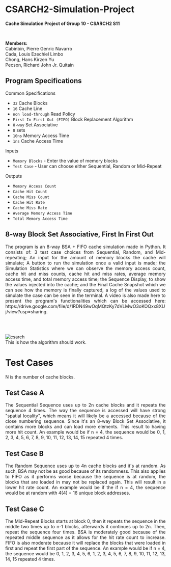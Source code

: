 # CSARCH2-Simulation-Project
**Cache Simulation Project of Group 10 - CSARCH2 S11**

<br>

**Members:** <br>
Cabinbin, Pierre Genric Navarro <br>
Cada, Louis Ezechiel Limbo <br>
Chong, Hans Kirzen Yu <br>
Pecson, Richard John Jr. Quitain <br>

## Program Specifications
Common Specifications
 * `32` Cache Blocks
 * `16` Cache Line
 *  `non load-through` Read Policy
 * `First In First Out (FIFO)` Block Replacement Algorithm
 * `8-way` Set Associative
 * `8` sets
 * `10ns` Memory Access Time
 * `1ns` Cache Access Time

Inputs
* `Memory Blocks` - Enter the value of memory blocks
* `Test Case` - User can choose either Sequential, Random or Mid-Repeat

Outputs
* `Memory Access Count`
* `Cache Hit Count`
* `Cache Miss Count`
* `Cache Hit Rate`
* `Cache Miss Rate`
* `Average Memory Access Time`
* `Total Memory Access Time`

## 8-way Block Set Associative, First In First Out
<div align="justify"> The program is an 8-way BSA + FIFO cache simulation made in Python. It consists of: 3 test case choices from Sequential, Random, and Mid-repeating; An input for the amount of memory blocks the cache will simulate; A button to run the simulation once a valid input is made; the Simulation Statistics where we can observe the memory access count, cache hit and miss counts, cache hit and miss rates, average memory access time, and total memory access time; the Sequence Display, to show the values injected into the cache; and the Final Cache Snapshot which we can see how the memory is finally captured, a log of the values used to simulate the case can be seen in the terminal. A video is also made here to present the program's functionalities which can be accessed here: https://drive.google.com/file/d/1RDN49wOqMQtzKy7dVLMwO3oKOQxx8XUj/view?usp=sharing. </div>

<br><br>

![csarch](https://github.com/richjpex/CSARCH2-Simulation-Project/assets/148311130/ff4c49bc-3252-4b98-95af-8d606e4b8f46)
<br>
This is how the algorithm should work.


# Test Cases
N is the number of cache blocks.

## Test Case A
<div align="justify">The Sequential Sequence uses up to 2n cache blocks and it repeats the sequence 4 times. The way the sequence is accessed will have strong "spatial locality", which means it will likely be a accessed because of the close numbering sequence. Since it's an 8-way Block Set Associative, it contains more blocks and can load more elements. This result to having more hit count. An example would be if n = 4, the sequence would be 0, 1, 2, 3, 4, 5, 6, 7, 8, 9, 10, 11, 12, 13, 14, 15 repeated 4 times.</div>

## Test Case B
<div align="justify">The Random Sequence uses up to 4n cache blocks and it's at random. As such, BSA may not be as good because of its randomness. This also applies to FIFO as it performs worse because the sequence is at random, the blocks that are loaded in may not be replaced again. This will result in a lower hit rate count. An example would be if the if n = 4, the sequence would be at random with 4(4) = 16 unique block addresses.</div>

## Test Case C
<div align="justify">The Mid-Repeat Blocks starts at block 0, then it repeats the sequence in the middle two times up to n-1 blocks, afterwards it continues up to 2n. Then, repeat the sequence four times. BSA is moderately good because of the repeated middle sequence as it allows for the hit rate count to increase. FIFO is also moderate because it will replace the blocks that were loaded in first and repeat the first part of the sequence. An example would be if n = 4, the sequence would be 0, 1, 2, 3, 4, 5, 6, 1, 2, 3, 4, 5, 6, 7, 8, 9, 10, 11, 12, 13, 14, 15 repeated 4 times.</div>
